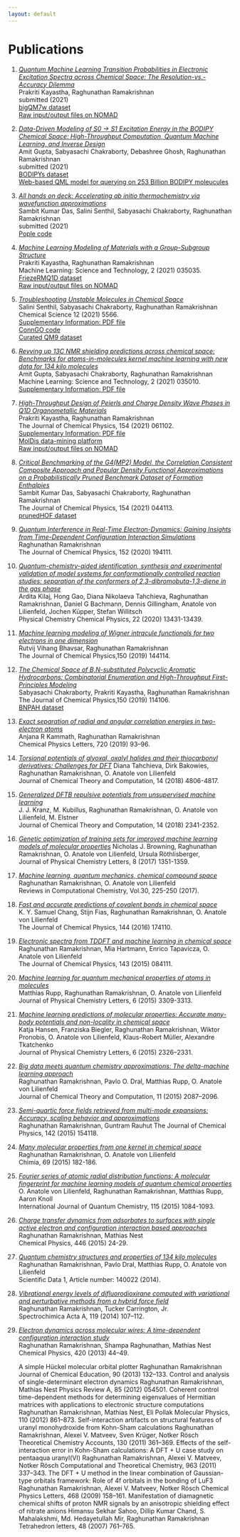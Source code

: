 ```yaml
---
layout: default
---
```


# Publications      

1. [_Quantum Machine Learning Transition Probabilities in Electronic Excitation Spectra across Chemical Space: The Resolution-vs.-Accuracy Dilemma_](https://arxiv.org/abs/2110.11798)    
Prakriti Kayastha, Raghunathan Ramakrishnan     
submitted (2021)        
[bigQM7w dataset](https://moldis-group.github.io/bigQM7w)           
[Raw input/output files on NOMAD](https://dx.doi.org/10.17172/NOMAD/2021.09.30-1)
       
1. [_Data-Driven Modeling of S0 -> S1 Excitation Energy in the BODIPY Chemical Space: High-Throughput Computation, Quantum Machine Learning, and Inverse Design_](https://arxiv.org/abs/2110.05414)    
Amit Gupta, Sabyasachi Chakraborty, Debashree Ghosh, Raghunathan Ramakrishnan          
submitted (2021)     
[BODIPYs dataset](https://moldis-group.github.io/BODIPYs/)            
[Web-based QML model for querying on 253 Billion BODIPY moleucules](https://moldis.tifrh.res.in/db/bodipy)        

1. [ _All hands on deck: Accelerating ab initio thermochemistry via wavefunction approximations_](https://doi.org/10.26434/chemrxiv.14524890.v1)       
Sambit Kumar Das, Salini Senthil, Sabyasachi Chakraborty, Raghunathan Ramakrishnan       
submitted (2021)        
[Pople code](https://moldis-group.github.io/pople/)     
    
1. [_Machine Learning Modeling of Materials with a Group-Subgroup Structure_](https://doi.org/10.1088/2632-2153/abffe9)       
Prakriti Kayastha, Raghunathan Ramakrishnan           
Machine Learning: Science and Technology, 2 (2021) 035035.                 
[FriezeRMQ1D dataset](https://moldis-group.github.io/friezermq1d/)         
[Raw input/output files on NOMAD](https://dx.doi.org/10.17172/NOMAD/2021.02.13-1)             

1. [_Troubleshooting Unstable Molecules in Chemical Space_](https://doi.org/10.1039/D0SC05591C)            
Salini Senthil, Sabyasachi Chakraborty, Raghunathan Ramakrishnan                   
Chemical Science 12 (2021) 5566.                   
[Supplementary Information: PDF file](http://www.rsc.org/suppdata/d0/sc/d0sc05591c/d0sc05591c1.pdf)               
[ConnGO code](https://github.com/salinisenthil/ConnGO)                 
[Curated QM9 dataset](https://moldis-group.github.io/curatedQM9/)                   

1. [_Revving up 13C NMR shielding predictions across chemical space: Benchmarks for atoms-in-molecules kernel machine learning with new data for 134 kilo molecules_](https://doi.org/10.1088/2632-2153/abe347)           
Amit Gupta, Sabyasachi Chakraborty, Raghunathan Ramakrishnan                
Machine Learning: Science and Technology, 2 (2021) 035010.    
[Supplementary Information: PDF file](https://moldis-group.github.io/qm9nmr)

1. [_High-Throughput Design of Peierls and Charge Density Wave Phases in Q1D Organometallic Materials_](https://doi.org/10.1063/5.0041717)            
Prakriti Kayastha, Raghunathan Ramakrishnan                 
The Journal of Chemical Physics, 154 (2021) 061102.             
[Supplementary Information: PDF file](https://aip.scitation.org/doi/suppl/10.1063/5.0041717/suppl_file/suppinfo.pdf)                           
[MolDis data-mining platform](https://moldis.tifrh.res.in/data/rmq1d)                 
[Raw input/output files on NOMAD](https://dx.doi.org/10.17172/NOMAD/2021.02.03-1)

1. [_Critical Benchmarking of the G4(MP2) Model, the Correlation Consistent Composite Approach and Popular Density Functional Approximations on a Probabilistically Pruned Benchmark Dataset of Formation Enthalpies_](https://doi.org/10.1063/5.0032713)                  
Sambit Kumar Das, Sabyasachi Chakraborty, Raghunathan Ramakrishnan                    
The Journal of Chemical Physics, 154 (2021) 044113.                      
[prunedHOF dataset](https://moldis-group.github.io/prunedhof/)         

1. [_Quantum Interference in Real-Time Electron-Dynamics: Gaining Insights from Time-Dependent Configuration Interaction Simulations_](https://doi.org/10.1063/5.0009196)              
Raghunathan Ramakrishnan                   
The Journal of Chemical Physics, 152 (2020) 194111.               

1. [_Quantum-chemistry-aided identification, synthesis and experimental validation of model systems for conformationally controlled reaction studies: separation of the conformers of 2,3-dibromobuta-1,3-diene in the gas phase_](https://doi.org/10.1039/D0CP01396J)             
Ardita Kilaj, Hong Gao, Diana Nikolaeva Tahchieva, Raghunathan Ramakrishnan, Daniel G Bachmann, Dennis Gillingham, Anatole von Lilienfeld, Jochen Küpper, Stefan Willitsch                    
Physical Chemistry Chemical Physics, 22 (2020) 13431-13439.                   

1. [_Machine learning modeling of Wigner intracule functionals for two electrons in one dimension_](https://doi.org/10.1063/1.5089597)                  
Rutvij Vihang Bhavsar, Raghunathan Ramakrishnan            
The Journal of Chemical Physics,150 (2019) 144114.              

1. [_The Chemical Space of B,N-substituted Polycyclic Aromatic Hydrocarbons: Combinatorial Enumeration and High-Throughput First-Principles Modeling_](https://doi.org/10.1063/1.5088083)                         
Sabyasachi Chakraborty, Prakriti Kayastha, Raghunathan Ramakrishnan                  
The Journal of Chemical Physics,150 (2019) 114106.           
[BNPAH dataset](https://drive.google.com/open?id=1rGzoE5f7sLy1NUPsIhao3b1tgPDB_RDC)            

1. [_Exact separation of radial and angular correlation energies in two-electron atoms_](https://doi.org/10.1016/j.cplett.2019.02.004)                
Anjana R Kammath, Raghunathan Ramakrishnan                  
Chemical Physics Letters, 720 (2019) 93–96.                

1. [_Torsional potentials of glyoxal, oxalyl halides and their thiocarbonyl derivatives: Challenges for DFT_](https://doi.org/10.1021/acs.jctc.8b00174)
Diana Tahchieva, Dirk Bakowies, Raghunathan Ramakrishnan, O. Anatole von Lilienfeld      
Journal of Chemical Theory and Computation, 14 (2018) 4806-4817.                  

1. [_Generalized DFTB repulsive potentials from unsupervised machine learning_](https://doi.org/10.1021/acs.jctc.7b00933)                 
J. J. Kranz, M. Kubillus, Raghunathan Ramakrishnan, O. Anatole von Lilienfeld, M. Elstner           
Journal of Chemical Theory and Computation, 14 (2018) 2341-2352.           

1. [_Genetic optimization of training sets for improved machine learning models of molecular properties_](https://doi.org/10.1021/acs.jpclett.7b00038)
Nicholas J. Browning, Raghunathan Ramakrishnan, O. Anatole von Lilienfeld, Ursula Röthlisberger,      
Journal of Physical Chemistry Letters, 8 (2017) 1351-1359.    

1. [_Machine learning, quantum mechanics, chemical compound space_](https://doi.org/10.1002/9781119356059.ch5)      
Raghunathan Ramakrishnan, O. Anatole von Lilienfeld         
Reviews in Computational Chemistry, Vol.30,  225-250 (2017).
    
1. [_Fast and accurate predictions of covalent bonds in chemical space_](https://doi.org/10.1063/1.4947217)              
K. Y. Samuel Chang, Stijn Fias, Raghunathan Ramakrishnan, O. Anatole von Lilienfeld            
The Journal of Chemical Physics, 144 (2016) 174110.               
    
1.  [_Electronic spectra from TDDFT and machine learning in chemical space_](https://doi.org/10.1063/1.4928757)            
Raghunathan Ramakrishnan, Mia Hartmann, Enrico Tapavicza, O. Anatole von Lilienfeld        
The Journal of Chemical Physics, 143 (2015) 084111.             
    
1.  [_Machine learning for quantum mechanical properties of atoms in molecules_](http://pubs.acs.org/doi/abs/10.1021/acs.jpclett.5b01456)            
Matthias Rupp, Raghunathan Ramakrishnan, O. Anatole von Lilienfeld       
Journal of Physical Chemistry Letters, 6 (2015) 3309-3313.
    
1.  [_Machine learning predictions of molecular properties: Accurate many-body potentials and non-locality in chemical space_](http://pubs.acs.org/doi/abs/10.1021/acs.jpclett.5b00831)         
Katja Hansen, Franziska Biegler, Raghunathan Ramakrishnan, Wiktor Pronobis, O. Anatole von Lilienfeld, Klaus-Robert Müller, Alexandre Tkatchenko     
Journal of Physical Chemistry Letters, 6 (2015) 2326–2331. 
    
1.  [_Big data meets quantum chemistry approximations: The delta-machine learning approach_](http://pubs.acs.org/doi/abs/10.1021/acs.jctc.5b00099)            
Raghunathan Ramakrishnan, Pavlo O. Dral, Matthias Rupp, O. Anatole von Lilienfeld     
Journal of Chemical Theory and Computation, 11 (2015) 2087–2096.
    
1.  [_Semi-quartic force fields retrieved from multi-mode expansions: Accuracy, scaling behavior and approximations_](http://scitation.aip.org/content/aip/journal/jcp/142/15/10.1063/1.4918587)        
    Raghunathan Ramakrishnan, Guntram Rauhut
    The Journal of Chemical Physics, 142 (2015) 154118.
    
1.  [_Many molecular properties from one kernel in chemical space_](http://www.ingentaconnect.com/content/scs/chimia/2015/00000069/00000004/art00005)       
Raghunathan Ramakrishnan, O. Anatole von Lilienfeld      
Chimia, 69 (2015) 182-186.
    
1.  [_Fourier series of atomic radial distribution functions: A molecular fingerprint for machine learning models of quantum chemical properties_](http://onlinelibrary.wiley.com/doi/10.1002/qua.24912/full)            
O. Anatole von Lilienfeld, Raghunathan Ramakrishnan, Matthias Rupp, Aaron Knoll     
International Journal of Quantum Chemistry, 115 (2015) 1084-1093.
    
1.  [_Charge transfer dynamics from adsorbates to surfaces with single active electron and configuration interaction based approaches_](http://www.sciencedirect.com/science/article/pii/S0301010414003036)           
Raghunathan Ramakrishnan, Mathias Nest     
Chemical Physics, 446 (2015) 24-29.
    
1.  [_Quantum chemistry structures and properties of 134 kilo molecules_](http://www.nature.com/articles/sdata201422)           
Raghunathan Ramakrishnan, Pavlo Dral, Matthias Rupp, O. Anatole von Lilienfeld           
Scientific Data 1, Article number: 140022 (2014).
    
1.  [_Vibrational energy levels of difluorodioxirane computed with variational and perturbative methods from a hybrid force field_](http://dx.doi.org/10.1016/j.saa.2012.11.104)            
Raghunathan Ramakrishnan, Tucker Carrington, Jr.    
Spectrochimica Acta A, 119 (2014) 107–112.
    
1.  [_Electron dynamics across molecular wires: A time-dependent configuration interaction study_](http://dx.doi.org/10.1016/j.chemphys.2013.05.001)        
Raghunathan Ramakrishnan, Shampa Raghunathan, Mathias Nest      
Chemical Physics, 420 (2013) 44–49.
    
    A simple Hückel molecular orbital plotter
    Raghunathan Ramakrishnan
    Journal of Chemical Education, 90 (2013) 132–133.
    Control and analysis of single-determinant electron dynamics
    Raghunathan Ramakrishnan, Mathias Nest
    Physics Review A, 85 (2012) 054501.
    Coherent control time-dependent methods for determining eigenvalues of Hermitian matrices with applications to electronic structure computations
    Raghunathan Ramakrishnan, Mathias Nest, Eli Pollak
    Molecular Physics, 110 (2012) 861–873.
    Self-interaction artifacts on structural features of uranyl monohydroxide from Kohn-Sham calculations
    Raghunathan Ramakrishnan, Alexei V. Matveev, Sven Krüger, Notker Rösch
    Theoretical Chemistry Accounts, 130 (2011) 361–369.
    Effects of the self-interaction error in Kohn-Sham calculations: A DFT + U case study on pentaaqua uranyl(VI)
    Raghunathan Ramakrishnan, Alexei V. Matveev, Notker Rösch
    Computational and Theoretical Chemistry, 963 (2011) 337–343.
    The DFT + U method in the linear combination of Gaussian-type orbitals framework: Role of 4f orbitals in the bonding of LuF3
    Raghunathan Ramakrishnan, Alexei V. Matveev, Notker Rösch
    Chemical Physics Letters, 468 (2009) 158–161.
    Manifestation of diamagnetic chemical shifts of proton NMR signals by an anisotropic shielding effect of nitrate anions
    Himansu Sekhar Sahoo, Dillip Kumar Chand, S. Mahalakshmi, Md. Hedayetullah Mir, Raghunathan Ramakrishnan
    Tetrahedron letters, 48 (2007) 761–765.



